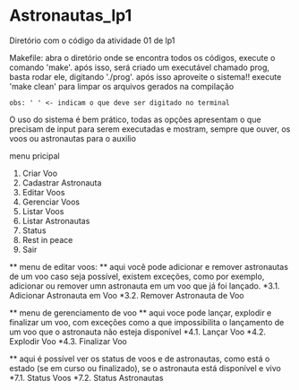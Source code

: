# Astronautas_lp1
Diretório com o código da atividade 01 de lp1

Makefile: 
    abra o diretório onde se encontra todos os códigos, execute o comando 'make'. após isso, será criado um executável chamado prog, basta rodar ele, digitando './prog'. após isso aproveite o sistema!!
    execute 'make clean' para limpar os arquivos gerados na compilação

    obs: ' ' <- indicam o que deve ser digitado no terminal 



O uso do sistema é bem prático, todas as opções apresentam o que precisam de input para serem executadas e mostram, sempre que ouver, os voos ou astronautas para o auxilio


menu pricipal

1. Criar Voo 
2. Cadastrar Astronauta
3. Editar Voos
4. Gerenciar Voos
5. Listar Voos
6. Listar Astronautas
7. Status 
8. Rest in peace
9. Sair


** menu de editar voos:
** aqui você pode adicionar e remover astronautas de um voo caso seja possível, existem exceções, como por exemplo, adicionar ou remover umn astronauta em um voo que já foi lançado.
*3.1. Adicionar Astronauta em Voo 
*3.2. Remover Astronauta de Voo

** menu de gerenciamento de voo
** aqui voce pode lançar, explodir e finalizar um voo, com exceções como a que impossibilita o lançamento de um voo que o astronauta não esteja disponível
*4.1. Lançar Voo
*4.2. Explodir Voo
*4.3. Finalizar Voo

** aqui é possível ver os status de voos e de astronautas, como está o estado (se em curso ou finalizado), se o astronauta está disponível e vivo
*7.1. Status Voos
*7.2. Status Astronautas

